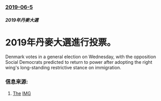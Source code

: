 ### [2019-06-5](/news/2019/06/5/index.md)

##### 2019年丹麥大選
# 2019年丹麥大選進行投票。 

Denmark votes in a general election on Wednesday, with the opposition Social Democrats predicted to return to power after adopting the right wing's long-standing restrictive stance on immigration.


### 信息来源:

1. [The](https://www.thelocal.dk/20190605/denmark-goes-to-the-polls-in-crucial-general-election-with-voters-seeking-change) [IMG](https://www.thelocal.dk/userdata/images/article/0d4a603759708ef807a4bef399f17f9d880fd2177248a7c243ac986085d6d251.jpg)
